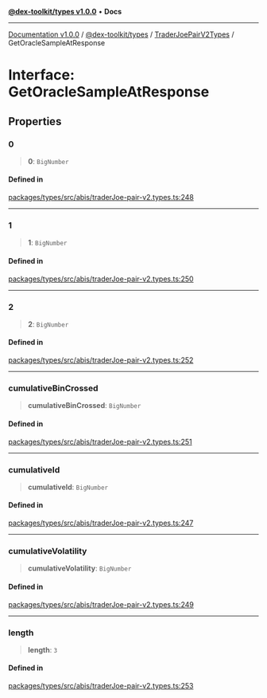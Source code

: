 [**@dex-toolkit/types v1.0.0**](../../../README.md) • **Docs**

***

[Documentation v1.0.0](../../../../../packages.md) / [@dex-toolkit/types](../../../README.md) / [TraderJoePairV2Types](../README.md) / GetOracleSampleAtResponse

# Interface: GetOracleSampleAtResponse

## Properties

### 0

> **0**: `BigNumber`

#### Defined in

[packages/types/src/abis/traderJoe-pair-v2.types.ts:248](https://github.com/niZmosis/dex-toolkit/blob/3d8b41b44787b30fbea5de3ab4737662ffb61bc8/packages/types/src/abis/traderJoe-pair-v2.types.ts#L248)

***

### 1

> **1**: `BigNumber`

#### Defined in

[packages/types/src/abis/traderJoe-pair-v2.types.ts:250](https://github.com/niZmosis/dex-toolkit/blob/3d8b41b44787b30fbea5de3ab4737662ffb61bc8/packages/types/src/abis/traderJoe-pair-v2.types.ts#L250)

***

### 2

> **2**: `BigNumber`

#### Defined in

[packages/types/src/abis/traderJoe-pair-v2.types.ts:252](https://github.com/niZmosis/dex-toolkit/blob/3d8b41b44787b30fbea5de3ab4737662ffb61bc8/packages/types/src/abis/traderJoe-pair-v2.types.ts#L252)

***

### cumulativeBinCrossed

> **cumulativeBinCrossed**: `BigNumber`

#### Defined in

[packages/types/src/abis/traderJoe-pair-v2.types.ts:251](https://github.com/niZmosis/dex-toolkit/blob/3d8b41b44787b30fbea5de3ab4737662ffb61bc8/packages/types/src/abis/traderJoe-pair-v2.types.ts#L251)

***

### cumulativeId

> **cumulativeId**: `BigNumber`

#### Defined in

[packages/types/src/abis/traderJoe-pair-v2.types.ts:247](https://github.com/niZmosis/dex-toolkit/blob/3d8b41b44787b30fbea5de3ab4737662ffb61bc8/packages/types/src/abis/traderJoe-pair-v2.types.ts#L247)

***

### cumulativeVolatility

> **cumulativeVolatility**: `BigNumber`

#### Defined in

[packages/types/src/abis/traderJoe-pair-v2.types.ts:249](https://github.com/niZmosis/dex-toolkit/blob/3d8b41b44787b30fbea5de3ab4737662ffb61bc8/packages/types/src/abis/traderJoe-pair-v2.types.ts#L249)

***

### length

> **length**: `3`

#### Defined in

[packages/types/src/abis/traderJoe-pair-v2.types.ts:253](https://github.com/niZmosis/dex-toolkit/blob/3d8b41b44787b30fbea5de3ab4737662ffb61bc8/packages/types/src/abis/traderJoe-pair-v2.types.ts#L253)
